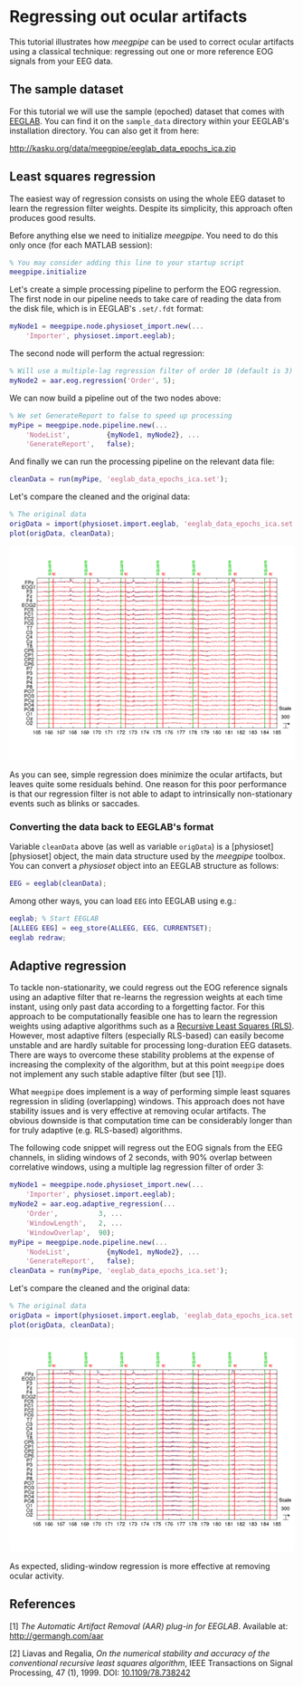 Regressing out ocular artifacts
===

This tutorial illustrates how _meegpipe_ can be used to correct ocular 
artifacts using a classical technique: regressing out one or more reference
EOG signals from your EEG data. 

## The sample dataset

For this tutorial we will use the sample (epoched) dataset that comes with
[EEGLAB][eeglab]. You can find it on the `sample_data` directory within 
your EEGLAB's installation directory. You can also get it from here:

http://kasku.org/data/meegpipe/eeglab_data_epochs_ica.zip

[eeglab]: http://sccn.ucsd.edu/eeglab/


## Least squares regression

The easiest way of regression consists on using the whole EEG dataset to 
learn the regression filter weights. Despite its simplicity, this approach 
often produces good results. 

Before anything else we need to initialize _meegpipe_. You need to do this
only once (for each MATLAB session):

````matlab
% You may consider adding this line to your startup script
meegpipe.initialize
```` 

Let's create a simple processing pipeline to perform the EOG regression. 
The first node in our pipeline needs to take care of reading the 
data from the disk file, which is in EEGLAB's `.set/.fdt` format:

````matlab
myNode1 = meegpipe.node.physioset_import.new(...
    'Importer', physioset.import.eeglab);
````

The second node will perform the actual regression:

````matlab
% Will use a multiple-lag regression filter of order 10 (default is 3)
myNode2 = aar.eog.regression('Order', 5);
````

We can now build a pipeline out of the two nodes above:

````matlab
% We set GenerateReport to false to speed up processing
myPipe = meegpipe.node.pipeline.new(...
    'NodeList',         {myNode1, myNode2}, ...
    'GenerateReport',   false);
````

And finally we can run the processing pipeline on the relevant data file:

````matlab
cleanData = run(myPipe, 'eeglab_data_epochs_ica.set');
````

Let's compare the cleaned and the original data:

````matlab
% The original data
origData = import(physioset.import.eeglab, 'eeglab_data_epochs_ica.set');
plot(origData, cleanData);
````

![Simple multiple-lag regression](./regression.png "Multiple lag regression")

As you can see, simple regression does minimize the ocular artifacts, but 
leaves quite some residuals behind. One reason for this poor performance is
that our regression filter is not able to adapt to intrinsically 
non-stationary events such as blinks or saccades. 

### Converting the data back to EEGLAB's format

Variable `cleanData` above (as well as variable `origData`) is a 
[physioset][physioset] object, the main data structure used by the 
_meegpipe_ toolbox. You can convert a _physioset_ object into an EEGLAB
 structure as follows:

````matlab
EEG = eeglab(cleanData);
````

Among other ways, you can load `EEG` into EEGLAB using e.g.:

````matlab
eeglab; % Start EEGLAB
[ALLEEG EEG] = eeg_store(ALLEEG, EEG, CURRENTSET);
eeglab redraw;
````


## Adaptive regression

To tackle non-stationarity, we could regress out the EOG reference signals
using an adaptive filter that re-learns the regression weights at each
time instant, using only past data according to a forgetting factor. For
this approach to be computationally feasible one has to learn the 
regression weights using adaptive algorithms such as a 
[Recursive Least Squares (RLS)][rls]. However, most adaptive filters 
(especially RLS-based) can easily become unstable and are hardly suitable
for processing long-duration EEG datasets. There are ways to overcome 
these stability problems at the expense of increasing the complexity of the
algorithm, but at this point `meegpipe` does not implement any such stable
adaptive filter (but see [1]). 

What `meegpipe` does implement is a way of performing simple least squares
regression in sliding (overlapping) windows. This approach does not have
stability issues and is very effective at removing ocular artifacts. The 
obvious downside is that computation time can be considerably longer than 
for truly adaptive (e.g. RLS-based) algorithms.  

[rls]: http://en.wikipedia.org/wiki/Recursive_least_squares_filter

The following code snippet will regress out the EOG signals from the EEG 
channels, in sliding windows of 2 seconds, with 90% overlap between 
correlative windows, using a multiple lag regression filter of order 3:

````matlab
myNode1 = meegpipe.node.physioset_import.new(...
    'Importer', physioset.import.eeglab);
myNode2 = aar.eog.adaptive_regression(...
    'Order',          3, ...
    'WindowLength',   2, ...
    'WindowOverlap',  90);
myPipe = meegpipe.node.pipeline.new(...
    'NodeList',         {myNode1, myNode2}, ...
    'GenerateReport',   false);
cleanData = run(myPipe, 'eeglab_data_epochs_ica.set');
````

Let's compare the cleaned and the original data:

````matlab
% The original data
origData = import(physioset.import.eeglab, 'eeglab_data_epochs_ica.set');
plot(origData, cleanData);
````

![Sliding window regression](./adaptive_regression.png "Sliding window regression")

As expected, sliding-window regression is more effective at removing 
ocular activity. 

## References

[1] _The Automatic Artifact Removal (AAR) plug-in for EEGLAB_. Available at:
http://germangh.com/aar

[2] Liavas and Regalia, _On the numerical stability and accuracy of the 
conventional recursive least squares algorithm_, IEEE Transactions on 
Signal Processing, 47 (1), 1999. DOI: [10.1109/78.738242](http://dx.doi.org/10.1109/78.738242)
